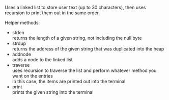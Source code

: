 Uses a linked list to store user text (up to 30 characters), then uses recursion to print them out in the same order.

Helper methods:  
- strlen  
returns the length of a given string, not including the null byte
- strdup  
returns the address of the given string that was duplicated into the heap
- addnode  
adds a node to the linked list
- traverse  
uses recursion to traverse the list and perform whatever method you want on the entries  
in this case, the items are printed out into the terminal
- print  
prints the given string into the terminal
